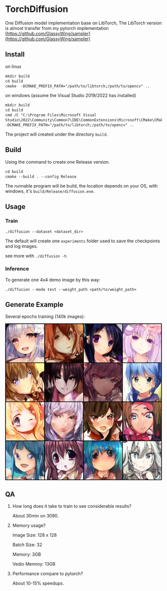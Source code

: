 # TorchDiffusion
One Diffusion model implementation base on LibTorch, The LibTorch version is almost transfer from my pytorch implementation
[https://github.com/GlassyWing/sampler](https://github.com/GlassyWing/sampler)

## Install

on linux

```
mkdir build
cd build
cmake  -DCMAKE_PREFIX_PATH="/path/to/libtorch;/path/to/opencv" ..
```

on windows (assume the Visual Studio 2019/2022 has installed)
```
mkdir build
cd build
cmd /C "C:\Program Files\Microsoft Visual Studio\2022\Community\Common7\IDE\CommonExtensions\Microsoft\CMake\CMake\bin\cmake"  -DCMAKE_PREFIX_PATH="/path/to/libtorch;/path/to/opencv" ..
```

The project will created under the directory `build`.

## Build

Using the command to create one Release version.

```
cd build
cmake --build . --config Release
```

The runnable program will be build, the location depends on your OS, with windows, it's `build/Release/diffusion.exe`.

## Usage

### Train

```
./diffusion --dataset <dataset_dir>
```

The default will create one `experiments` folder used to save the checkpoints and log images.

see more with `./diffusion -h`

### Inference

To generate one 4x4 demo image by this way:

```
./diffusion --mode test --weight_path <path/to/weight_path>
```

## Generate Example

Several epochs training (140k images):

<img src="./assets/demo.png">

## QA

1. How long does it take to train to see considerable results?

    About 30min on 3090.

2. Memory usage?

    Image Size: 128 x 128

    Batch Size: 32

    Memory: 3GB

    Vedio Memroy: 13GB

3. Performance compare to pytorch?

    About 10-15% speedups.